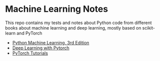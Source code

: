 Machine Learning Notes
======================
This repo contains my tests and notes about Python code from different books
about machine learning and deep learning, mostly based on scikit-learn and PyTorch 

* [Python Machine Learning, 3rd Edition](pml3/pml3.md)
* [Deep Learning with Pytorch](dlwpt/README.md)
* [PyTorch Tutorials](pytorch_tutorials.md)

